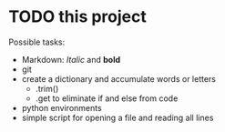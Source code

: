 # TODO this project

Possible tasks:
- Markdown: *Italic* and **bold**
- git
- create a dictionary and accumulate words or letters
  - .trim()
  - .get to eliminate if and else from code
- python environments
- simple script for opening a file and reading all lines



